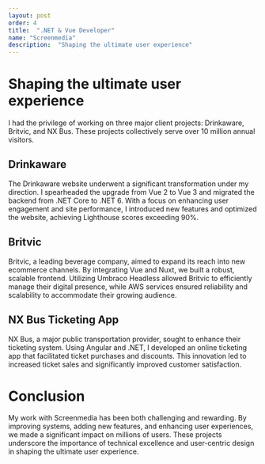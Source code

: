 ```yaml
---
layout: post
order: 4
title:  ".NET & Vue Developer"
name: "Screenmedia"
description:  "Shaping the ultimate user experience"
---
```


# Shaping the ultimate user experience
I had the privilege of working on three major client projects: Drinkaware, Britvic, and NX Bus. These projects collectively serve over 10 million annual visitors.

## Drinkaware
The Drinkaware website underwent a significant transformation under my direction. I spearheaded the upgrade from Vue 2 to Vue 3 and migrated the backend from .NET Core to .NET 6. With a focus on enhancing user engagement and site performance, I introduced new features and optimized the website, achieving Lighthouse scores exceeding 90%.

## Britvic
Britvic, a leading beverage company, aimed to expand its reach into new ecommerce channels. By integrating Vue and Nuxt, we built a robust, scalable frontend. Utilizing Umbraco Headless allowed Britvic to efficiently manage their digital presence, while AWS services ensured reliability and scalability to accommodate their growing audience.

## NX Bus Ticketing App
NX Bus, a major public transportation provider, sought to enhance their ticketing system. Using Angular and .NET, I developed an online ticketing app that facilitated ticket purchases and discounts. This innovation led to increased ticket sales and significantly improved customer satisfaction.

# Conclusion
My work with Screenmedia has been both challenging and rewarding. By improving systems, adding new features, and enhancing user experiences, we made a significant impact on millions of users. These projects underscore the importance of technical excellence and user-centric design in shaping the ultimate user experience.